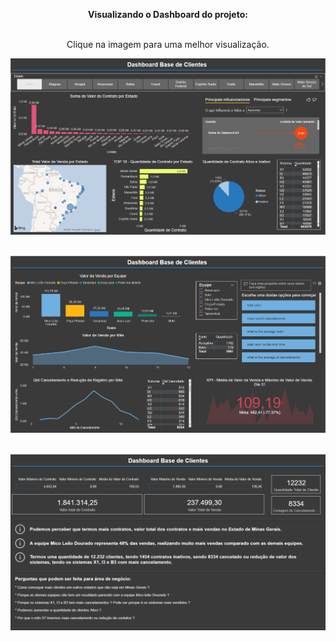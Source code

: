 <html>
<body>


<center>

<b>Visualizando o Dashboard do projeto:</b></br></br>

Clique na imagem para uma melhor visualização.

<img src="https://github.com/Wenceslau93/Power_BI/blob/main/Base%20de%20Clientes/Pagina1.PNG?raw=true" alt="sometext"></br></br>

<img src="https://github.com/Wenceslau93/Power_BI/blob/main/Base%20de%20Clientes/Pagina2.PNG?raw=true" alt="sometext"></br></br>

<img src="https://github.com/Wenceslau93/Power_BI/blob/main/Base%20de%20Clientes/Pagina3.PNG?raw=true" alt="sometext"></br></br>

</center>

</body>
</html>
